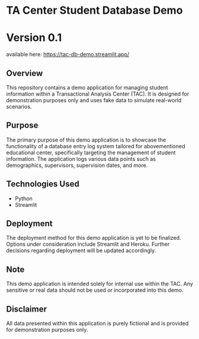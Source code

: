 # TA Center Student Database Demo

# Version 0.1
available here: https://tac-db-demo.streamlit.app/

## Overview
This repository contains a demo application for managing student information within a Transactional Analysis Center (TAC). It is designed for demonstration purposes only and uses fake data to simulate real-world scenarios.

## Purpose
The primary purpose of this demo application is to showcase the functionality of a database entry log system tailored for abovementioned educational center, specifically targeting the management of student information. The application logs various data points such as demographics, supervisors, supervision dates, and more.

## Technologies Used
- Python
- Streamlit

## Deployment
The deployment method for this demo application is yet to be finalized. Options under consideration include Streamlit and Heroku. Further decisions regarding deployment will be updated accordingly.

## Note
This demo application is intended solely for internal use within the TAC. Any sensitive or real data should not be used or incorporated into this demo.

## Disclaimer
All data presented within this application is purely fictional and is provided for demonstration purposes only.